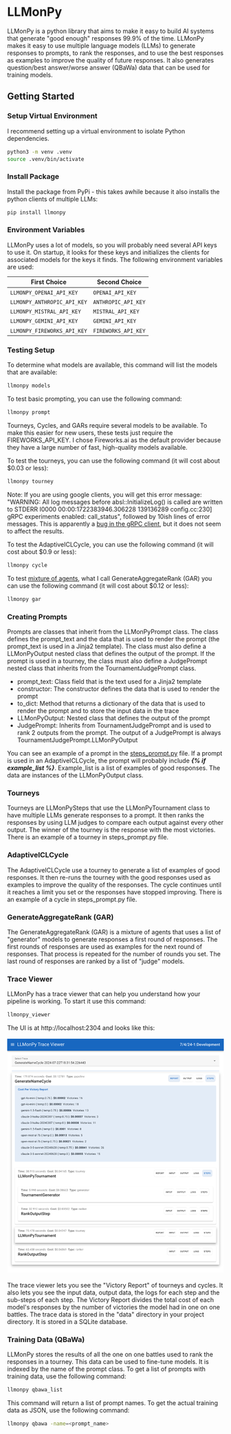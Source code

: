 # LLMonPy

LLMonPy is a python library that aims to make it easy to build AI systems that generate "good enough" responses 99.9% 
of the time. LLMonPy makes it easy to use multiple language models (LLMs) to generate responses to prompts, to rank the
responses, and to use the best responses as examples to improve the quality of future responses.  It also generates 
question/best answer/worse answer (QBaWa) data that can be used for training models.

## Getting Started

### Setup Virtual Environment

I recommend setting up a virtual environment to isolate Python dependencies.

```bash
python3 -m venv .venv
source .venv/bin/activate
```

### Install Package

Install the package from PyPi - this takes awhile because it also installs the python clients of multiple LLMs:

```bash
pip install llmonpy
```

### Environment Variables
LLMonPy uses a lot of models, so you will probably need several API keys to use it.  On startup, it looks for these keys
and initializes the clients for associated models for the keys it finds.  The following environment variables are used:

| First Choice                | Second Choice       |
|-----------------------------|---------------------|
| `LLMONPY_OPENAI_API_KEY`    | `OPENAI_API_KEY`    |
| `LLMONPY_ANTHROPIC_API_KEY` | `ANTHROPIC_API_KEY` |
| `LLMONPY_MISTRAL_API_KEY`   | `MISTRAL_API_KEY`   |
| `LLMONPY_GEMINI_API_KEY`    | `GEMINI_API_KEY`    |
| `LLMONPY_FIREWORKS_API_KEY` | `FIREWORKS_API_KEY` |


### Testing Setup
To determine what models are available, this command will list the models that are available:

```bash
llmonpy models
```

To test basic prompting, you can use the following command:

```bash	
llmonpy prompt
```

Tourneys, Cycles, and GARs require several models to be available.  To make this easier for new users, these tests just
require the FIREWORKS_API_KEY.  I chose Fireworks.ai as the default provider because they have a large number of fast,
high-quality models available.

To test the tourneys, you can use the following command (it will cost about $0.03 or less):

```bash	
llmonpy tourney
```
Note: If you are using google clients, you will get this error message: "WARNING: All log messages before absl::InitializeLog() is called are written to STDERR
I0000 00:00:1722383946.306228 139136289 config.cc:230] gRPC experiments enabled: call_status", followed by 10ish lines of
error messages. This is apparently a [bug in the gRPC client](https://github.com/grpc/grpc/issues/37222), but
it does not seem to affect the results.<br>

To test the AdaptiveICLCycle, you can use the following command (it will cost about $0.9 or less):
```bash
llmonpy cycle
```

To test [mixture of agents](https://arxiv.org/pdf/2406.04692), what I call GenerateAggregateRank (GAR) you can use 
the following command (it will cost about $0.12 or less):

```bash	
llmonpy gar
```

### Creating Prompts
Prompts are classes that inherit from the LLMonPyPrompt class.  The class defines the prompt_text and the data that is
used to render the prompt (the prompt_text is used in a Jinja2 template). The class must also define a LLMonPyOutput
nested class that defines the output of the prompt.  If the prompt is used in a tourney, the class must also define a
JudgePrompt nested class that inherits from the TournamentJudgePrompt class.

- prompt_text: Class field that is the text used for a Jinja2 template
- constructor: The constructor defines the data that is used to render the prompt
- to_dict: Method that returns a dictionary of the data that is used to render the prompt and to store the input data 
in the trace
- LLMonPyOutput: Nested class that defines the output of the prompt
- JudgePrompt: Inherits from TournamentJudgePrompt and is used to rank 2 outputs from the prompt.  The output of a JudgePrompt
is always TournamentJudgePrompt.LLMonPyOutput

You can see an example of a prompt in the [steps_prompt.py](src/llmonpy/example/steps_prompt.py) file. If a prompt is
used in an AdaptiveICLCycle, the prompt will probably include ***{% if example_list  %}***.  Example_list is a list of
examples of good responses.  The data are instances of the LLMonPyOutput class.

### Tourneys
Tourneys are LLMonPySteps that use the LLMonPyTournament class to have multiple LLMs generate responses to a prompt.  It
then ranks the responses by using LLM judges to compare each output against every other output.  The winner of the tourney
is the response with the most victories.  There is an example of a tourney in steps_prompt.py file.

### AdaptiveICLCycle
The AdaptiveICLCycle use a tourney to generate a list of examples of good responses.  It then re-runs the tourney with
the good responses used as examples to improve the quality of the responses.  The cycle continues until it reaches a
limit you set or the responses have stopped improving. There is an example of a cycle in steps_prompt.py file.

### GenerateAggregateRank (GAR)
The GenerateAggregateRank (GAR) is a mixture of agents that uses a list of "generator" models to generate responses a 
first round of responses.  The first rounds of responses are used as examples for the next round of responses. That process
is repeated for the number of rounds you set.  The last round of responses are ranked by a list of "judge" models.

### Trace Viewer
LLMonPy has a trace viewer that can help you understand how your pipeline is working.  To start it use this command:

```bash
llmonpy_viewer
```

The UI is at http://localhost:2304 and looks like this:<br><br>
<img src="artifacts/img/trace_viewer.png">
<br><br>
The trace viewer lets you see the "Victory Report" of tourneys and cycles.  It also lets you see the input data, output data,
the logs for each step and the sub-steps of each step.  The Victory Report divides the total cost of each model's responses
by the number of victories the model had in one on one battles.  The trace data is stored in the "data" directory in your
project directory.  It is stored in a SQLite database.


### Training Data (QBaWa)
LLMonPy stores the results of all the one on one battles used to rank the responses in a tourney.  This data can be used
to fine-tune models.  It is indexed by the name of the prompt class.  To get a list of prompts with training data, use
the following command:

```bash
llmonpy qbawa_list
```

This command will return a list of prompt names.  To get the actual training data as JSON, use the following command:

```bash
llmonpy qbawa -name=<prompt_name>
```

